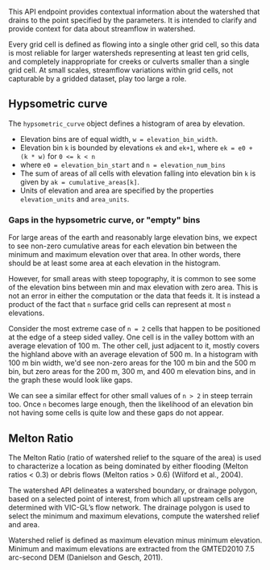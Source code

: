 This API endpoint provides contextual information about the watershed that drains to the point specified by the parameters. It is intended to clarify and provide context for data about streamflow in watershed.

Every grid cell is defined as flowing into a single other grid cell, so this data is most reliable for larger watersheds representing at least ten grid cells, and completely inappropriate for creeks or culverts smaller than a single grid cell. At small scales, streamflow variations within grid cells, not capturable by a gridded dataset, play too large a role.

## Hypsometric curve
The `hypsometric_curve` object defines a histogram of area by elevation. 

* Elevation bins are of equal width, `w = elevation_bin_width`.
* Elevation bin `k` is bounded by elevations `ek` and `ek+1`, where `ek = e0 + (k * w)` for `0 <= k < n`
* where `e0 = elevation_bin_start` and `n = elevation_num_bins`
* The sum of areas of all cells with elevation falling into elevation bin `k` is given by `ak = cumulative_areas[k]`.
* Units of elevation and area are specified by the properties `elevation_units` and `area_units`.

### Gaps in the hypsometric curve, or "empty" bins
For large areas of the earth and reasonably large elevation bins, we expect to see non-zero cumulative areas for each elevation bin between the minimum and maximum elevation over that area. In other words, there should be at least some area at each elevation in the histogram.

However, for small areas with steep topography, it is common to see some of the elevation bins between min and max elevation with zero area. This is not an error in either the computation or the data that feeds it. It is instead a product of the fact that `n` surface grid cells can represent at most `n` elevations.

Consider the most extreme case of `n = 2` cells that happen to be positioned at the edge of a steep sided valley. One cell is in the valley bottom with an average elevation of 100 m. The other cell, just adjacent to it, mostly covers the highland above with an average elevation of 500 m. In a histogram with 100 m bin width, we'd see non-zero areas for the 100 m bin and the 500 m bin, but zero areas for the 200 m, 300 m, and 400 m elevation bins, and in the graph these would look like gaps.

We can see a similar effect for other small values of `n > 2` in steep terrain too. Once `n` becomes large enough, then the likelihood of an elevation bin not having some cells is quite low and these gaps do not appear.

## Melton Ratio

The Melton Ratio (ratio of watershed relief to the square of the area) is used to characterize a location as being dominated by either flooding (Melton ratios < 0.3) or debris flows (Melton ratios > 0.6) (Wilford et al., 2004).

The watershed API delineates a watershed boundary, or drainage polygon, based on a selected point of interest, from which all upstream cells are determined with VIC-GL’s flow network. The drainage polygon is used to select the minimum and maximum elevations, compute the watershed relief and area.

Watershed relief is defined as maximum elevation minus minimum elevation. Minimum and maximum elevations are extracted from the GMTED2010 7.5 arc-second DEM (Danielson and Gesch, 2011).